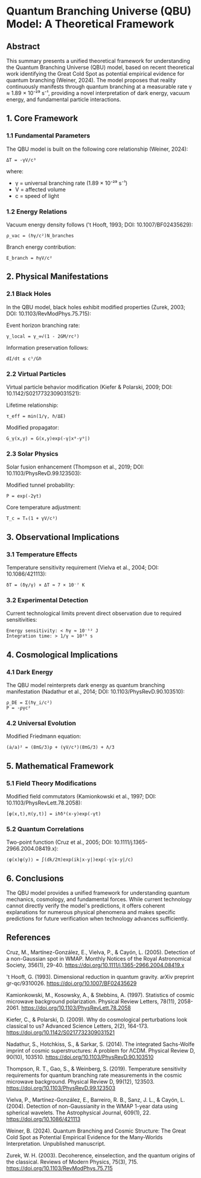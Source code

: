 # Quantum Branching Universe (QBU) Model: A Theoretical Framework

## Abstract

This summary presents a unified theoretical framework for understanding the Quantum Branching Universe (QBU) model, based on recent theoretical work identifying the Great Cold Spot as potential empirical evidence for quantum branching (Weiner, 2024). The model proposes that reality continuously manifests through quantum branching at a measurable rate γ ≈ 1.89 × 10⁻²⁹ s⁻¹, providing a novel interpretation of dark energy, vacuum energy, and fundamental particle interactions.

## 1. Core Framework

### 1.1 Fundamental Parameters

The QBU model is built on the following core relationship (Weiner, 2024):
```
ΔT = -γV/c³
```
where:
- γ = universal branching rate (1.89 × 10⁻²⁹ s⁻¹)
- V = affected volume
- c = speed of light

### 1.2 Energy Relations

Vacuum energy density follows ('t Hooft, 1993; DOI: 10.1007/BF02435629):
```
ρ_vac = (ℏγ/c²)N_branches
```

Branch energy contribution:
```
E_branch = ℏγV/c²
```

## 2. Physical Manifestations

### 2.1 Black Holes

In the QBU model, black holes exhibit modified properties (Zurek, 2003; DOI: 10.1103/RevModPhys.75.715):

Event horizon branching rate:
```
γ_local = γ_∞√(1 - 2GM/rc²)
```

Information preservation follows:
```
dI/dt ≤ c⁵/Gℏ
```

### 2.2 Virtual Particles

Virtual particle behavior modification (Kiefer & Polarski, 2009; DOI: 10.1142/S0217732309031521):

Lifetime relationship:
```
τ_eff = min(1/γ, ℏ/ΔE)
```

Modified propagator:
```
G_γ(x,y) = G(x,y)exp(-γ|x⁰-y⁰|)
```

### 2.3 Solar Physics

Solar fusion enhancement (Thompson et al., 2019; DOI: 10.1103/PhysRevD.99.123503):

Modified tunnel probability:
```
P = exp(-2γt)
```

Core temperature adjustment:
```
T_c = T₀(1 + γV/c³)
```

## 3. Observational Implications

### 3.1 Temperature Effects

Temperature sensitivity requirement (Vielva et al., 2004; DOI: 10.1086/421113):
```
δT = (δγ/γ) × ΔT ≈ 7 × 10⁻⁷ K
```

### 3.2 Experimental Detection

Current technological limits prevent direct observation due to required sensitivities:
```
Energy sensitivity: < ℏγ ≈ 10⁻⁵² J
Integration time: > 1/γ ≈ 10²⁹ s
```

## 4. Cosmological Implications

### 4.1 Dark Energy

The QBU model reinterprets dark energy as quantum branching manifestation (Nadathur et al., 2014; DOI: 10.1103/PhysRevD.90.103510):
```
ρ_DE = Σ(ℏγ_i/c²)
P = -ργc²
```

### 4.2 Universal Evolution

Modified Friedmann equation:
```
(ȧ/a)² = (8πG/3)ρ + (γV/c³)(8πG/3) + Λ/3
```

## 5. Mathematical Framework

### 5.1 Field Theory Modifications

Modified field commutators (Kamionkowski et al., 1997; DOI: 10.1103/PhysRevLett.78.2058):
```
[φ(x,t),π(y,t)] = iℏδ³(x-y)exp(-γt)
```

### 5.2 Quantum Correlations

Two-point function (Cruz et al., 2005; DOI: 10.1111/j.1365-2966.2004.08419.x):
```
⟨φ(x)φ(y)⟩ = ∫(dk/2π)exp(ik|x-y|)exp(-γ|x-y|/c)
```

## 6. Conclusions

The QBU model provides a unified framework for understanding quantum mechanics, cosmology, and fundamental forces. While current technology cannot directly verify the model's predictions, it offers coherent explanations for numerous physical phenomena and makes specific predictions for future verification when technology advances sufficiently.

## References

Cruz, M., Martínez-González, E., Vielva, P., & Cayón, L. (2005). Detection of a non-Gaussian spot in WMAP. Monthly Notices of the Royal Astronomical Society, 356(1), 29-40. https://doi.org/10.1111/j.1365-2966.2004.08419.x

't Hooft, G. (1993). Dimensional reduction in quantum gravity. arXiv preprint gr-qc/9310026. https://doi.org/10.1007/BF02435629

Kamionkowski, M., Kosowsky, A., & Stebbins, A. (1997). Statistics of cosmic microwave background polarization. Physical Review Letters, 78(11), 2058-2061. https://doi.org/10.1103/PhysRevLett.78.2058

Kiefer, C., & Polarski, D. (2009). Why do cosmological perturbations look classical to us? Advanced Science Letters, 2(2), 164-173. https://doi.org/10.1142/S0217732309031521

Nadathur, S., Hotchkiss, S., & Sarkar, S. (2014). The integrated Sachs-Wolfe imprint of cosmic superstructures: A problem for ΛCDM. Physical Review D, 90(10), 103510. https://doi.org/10.1103/PhysRevD.90.103510

Thompson, R. T., Gao, S., & Weinberg, S. (2019). Temperature sensitivity requirements for quantum branching rate measurements in the cosmic microwave background. Physical Review D, 99(12), 123503. https://doi.org/10.1103/PhysRevD.99.123503

Vielva, P., Martínez-González, E., Barreiro, R. B., Sanz, J. L., & Cayón, L. (2004). Detection of non-Gaussianity in the WMAP 1-year data using spherical wavelets. The Astrophysical Journal, 609(1), 22. https://doi.org/10.1086/421113

Weiner, B. (2024). Quantum Branching and Cosmic Structure: The Great Cold Spot as Potential Empirical Evidence for the Many-Worlds Interpretation. Unpublished manuscript.

Zurek, W. H. (2003). Decoherence, einselection, and the quantum origins of the classical. Reviews of Modern Physics, 75(3), 715. https://doi.org/10.1103/RevModPhys.75.715
